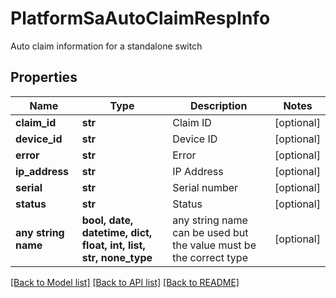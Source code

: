 # PlatformSaAutoClaimRespInfo

Auto claim information for a standalone switch

## Properties
Name | Type | Description | Notes
------------ | ------------- | ------------- | -------------
**claim_id** | **str** | Claim ID | [optional] 
**device_id** | **str** | Device ID | [optional] 
**error** | **str** | Error | [optional] 
**ip_address** | **str** | IP Address | [optional] 
**serial** | **str** | Serial number | [optional] 
**status** | **str** | Status | [optional] 
**any string name** | **bool, date, datetime, dict, float, int, list, str, none_type** | any string name can be used but the value must be the correct type | [optional]

[[Back to Model list]](../README.md#documentation-for-models) [[Back to API list]](../README.md#documentation-for-api-endpoints) [[Back to README]](../README.md)


